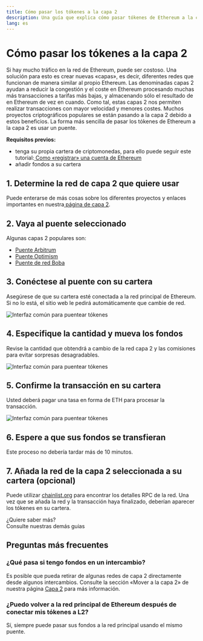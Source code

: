 ```yaml
---
title: Cómo pasar los tókenes a la capa 2
description: Una guía que explica cómo pasar tókenes de Ethereum a la capa 2 usando un puente.
lang: es
---
```


# Cómo pasar los tókenes a la capa 2

Si hay mucho tráfico en la red de Ethereum, puede ser costoso. Una solución para esto es crear nuevas «capas», es decir, diferentes redes que funcionan de manera similar al propio Ethereum. Las denominadas capas 2 ayudan a reducir la congestión y el coste en Ethereum procesando muchas más transacciones a tarifas más bajas, y almacenando sólo el resultado de en Ethereum de vez en cuando. Como tal, estas capas 2 nos permiten realizar transacciones con mayor velocidad y menores costes. Muchos proyectos criptográficos populares se están pasando a la capa 2 debido a estos beneficios. La forma más sencilla de pasar los tókenes de Ethereum a la capa 2 es usar un puente.

**Requisitos previos:**

- tenga su propia cartera de criptomonedas, para ello puede seguir este tutorial:[ Como «registrar» una cuenta de Ethereum](/guides/how-to-create-an-ethereum-account/)
- añadir fondos a su cartera

## 1. Determine la red de capa 2 que quiere usar

Puede enterarse de más cosas sobre los diferentes proyectos y enlaces importantes en nuestra[ página de capa 2](/layer-2/).

## 2. Vaya al puente seleccionado

Algunas capas 2 populares son:

- [Puente Arbitrum](https://bridge.arbitrum.io/?l2ChainId=42161)
- [Puente Optimism](https://app.optimism.io/bridge/deposit)
- [Puente de red Boba](https://gateway.boba.network/)

## 3. Conéctese al puente con su cartera

Asegúrese de que su cartera esté conectada a la red principal de Ethereum. Si no lo está, el sitio web le pedirá automáticamente que cambie de red.

![Interfaz común para puentear tókenes](./bridge1.png)

## 4. Especifique la cantidad y mueva los fondos

Revise la cantidad que obtendrá a cambio de la red capa 2 y las comisiones para evitar sorpresas desagradables.

![Interfaz común para puentear tókenes](./bridge2.png)

## 5. Confirme la transacción en su cartera

Usted deberá pagar una tasa en forma de ETH para procesar la transacción.

![Interfaz común para puentear tókenes](./bridge3.png)

## 6. Espere a que sus fondos se transfieran

Este proceso no debería tardar más de 10 minutos.

## 7. Añada la red de la capa 2 seleccionada a su cartera (opcional)

Puede utilizar [chainlist.org](http://chainlist.org) para encontrar los detalles RPC de la red. Una vez que se añada la red y la transacción haya finalizado, deberían aparecer los tókenes en su cartera.
<br />

<InfoBanner shouldSpaceBetween emoji=":eyes:">
  <div>¿Quiere saber más?</div>
  <ButtonLink href="/guides/">
    Consulte nuestras demás guias
  </ButtonLink>
</InfoBanner>

## Preguntas más frecuentes

### ¿Qué pasa si tengo fondos en un intercambio?

Es posible que pueda retirar de algunas redes de capa 2 directamente desde algunos intercambios. Consulte la sección «Mover a la capa 2» de nuestra página [Capa 2](/layer-2/) para más información.

### ¿Puedo volver a la red principal de Ethereum después de conectar mis tókenes a L2?

Sí, siempre puede pasar sus fondos a la red principal usando el mismo puente.
